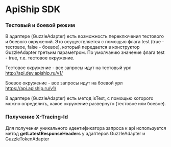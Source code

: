 # ApiShip SDK
### Тестовый и боевой режим
В адаптере (GuzzleAdapter) есть возможность переключения тестового и боевого окружений.
Это осуществляется с помощью флага test (true - тестовое, false - боевое), который передается в конструктор GuzzleAdapter третьим параметром.
По умолчанию значение флага test - true, т.е. тестовое окружение.

Тестовое окружение - все запросы идут на тестовый урл http://api.dev.apiship.ru/v1/

Боевое окружение - все запросы идут на боевой урл https://api.apiship.ru/v1/

В адаптере (GuzzleAdapter) есть метод isTest, с помощью которого можно определить, какое окружение развернуто (тестовое или боевое).

### Получение X-Tracing-Id

Для получения уникального идентификатора запроса к api используется метод **getLatestResponseHeaders** у адаптеров GuzzleAdapter и GuzzleTokenAdapter